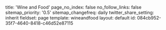title: 'Wine and Food'
page_no_index: false
no_follow_links: false
sitemap_priority: '0.5'
sitemap_changefreq: daily
twitter_share_setting: inherit
fieldset: page
template: wineandfood
layout: default
id: 084cb952-35f7-4640-8418-c46d52e87115
